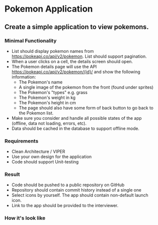 # Pokemon Application
## Create a simple application to view pokemons.

### Minimal Functionality
 - List should display pokemon names from https://pokeapi.co/api/v2/pokemon. List should support pagination.
 - When a user clicks on a cell, the details screen should open.
 - The Pokemon details page will use the API https://pokeapi.co/api/v2/pokemon/{id}/ and show the following information:
   - The Pokemon's name
   - A single image of the pokemon from the front (found under sprites)
   - The Pokemon's "types" e.g. grass
   - The Pokemon's weight in kg
   - The Pokemon's height in cm
   - The page should also have some form of back button to go back to the Pokemon list.
 - Make sure you consider and handle all possible states of the app (offline, data not loading, errors, etc).
 - Data should be cached in the database to support offline mode.
 
### Requirements
 - Clean Architecture / VIPER
 - Use your own design for the application
 - Code should support Unit-testing

### Result
 - Code should be pushed to a public repository on GitHub
 - Repository should contain commit history instead of a single one
 - Select icons by yourself. The app should contain non-default launch icon.
 - Link to the app should be provided to the interviewer.

### How it's look like
